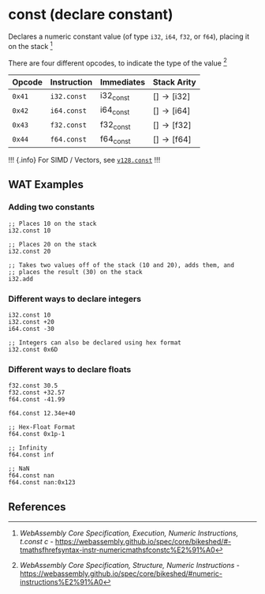 
# const (declare constant)

Declares a numeric constant value (of type `i32`, `i64`, `f32`, or `f64`), placing it on the stack [^§4.4.1.1]

There are four different opcodes, to indicate the type of the value [^§2.4.1]



| Opcode | Instruction | Immediates    | Stack Arity |
|--------|-------------|---------------|-------------|
| `0x41` | `i32.const` | $\text{i32}_\text{const}$ | $[ ] \to [ \text{i32} ]$ |
| `0x42` | `i64.const` | $\text{i64}_\text{const}$ | $[ ] \to [ \text{i64} ]$ |
| `0x43` | `f32.const` | $\text{f32}_\text{const}$ | $[ ] \to [ \text{f32} ]$ |
| `0x44` | `f64.const` | $\text{f64}_\text{const}$ | $[ ] \to [ \text{f64} ]$ |

!!! {.info}
For SIMD / Vectors, see [`v128.const`](../simd/const.md)
!!!



## WAT Examples

### Adding two constants

```wasm
;; Places 10 on the stack
i32.const 10

;; Places 20 on the stack
i32.const 20

;; Takes two values off of the stack (10 and 20), adds them, and
;; places the result (30) on the stack
i32.add
```

### Different ways to declare integers

```wasm
i32.const 10
i32.const +20
i64.const -30

;; Integers can also be declared using hex format
i32.const 0x6D
```

### Different ways to declare floats

```wasm
f32.const 30.5
f32.const +32.57
f64.const -41.99

f64.const 12.34e+40

;; Hex-Float Format
f64.const 0x1p-1

;; Infinity
f64.const inf

;; NaN
f64.const nan
f64.const nan:0x123
```


## References

[^§2.4.1]: _WebAssembly Core Specification, Structure, Numeric Instructions_ - <https://webassembly.github.io/spec/core/bikeshed/#numeric-instructions%E2%91%A0>
[^§4.4.1.1]: _WebAssembly Core Specification, Execution, Numeric Instructions, t.const c_ - <https://webassembly.github.io/spec/core/bikeshed/#-tmathsfhrefsyntax-instr-numericmathsfconstc%E2%91%A0>

